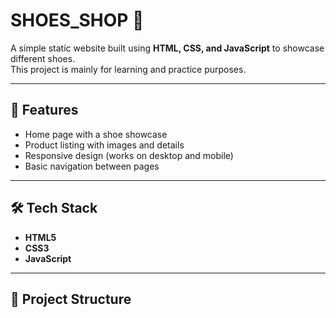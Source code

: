 # SHOES_SHOP 👟

A simple static website built using **HTML, CSS, and JavaScript** to showcase different shoes.  
This project is mainly for learning and practice purposes.

---

## 🚀 Features
- Home page with a shoe showcase
- Product listing with images and details
- Responsive design (works on desktop and mobile)
- Basic navigation between pages

---

## 🛠️ Tech Stack
- **HTML5**
- **CSS3**
- **JavaScript**

---

## 📂 Project Structure
